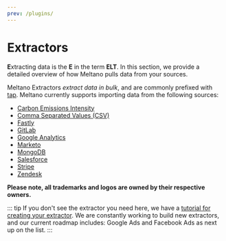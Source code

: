 ```yaml
---
prev: /plugins/
---
```


# Extractors

**E**xtracting data is the **E** in the term **ELT**. In this section, we provide a detailed overview of how Meltano pulls data from your sources.

Meltano Extractors _extract data in bulk_, and are commonly prefixed with [tap](/docs/architecture.html#taps). Meltano currently supports importing data from the following sources:

- [Carbon Emissions Intensity](/plugins/extractors/carbon-intensity.html)
- [Comma Separated Values (CSV)](/plugins/extractors/csv.html)
- [Fastly](/plugins/extractors/fastly.html)
- [GitLab](/plugins/extractors/gitlab.html)
- [Google Analytics](/plugins/extractors/google-analytics.html)
- [Marketo](/plugins/extractors/marketo.html)
- [MongoDB](/plugins/extractors/mongodb.html)
- [Salesforce](/plugins/extractors/salesforce.html)
- [Stripe](/plugins/extractors/stripe.html)
- [Zendesk](/plugins/extractors/zendesk.html)

**Please note, all trademarks and logos are owned by their respective owners.**

::: tip
If you don't see the extractor you need here, we have a [tutorial for creating your extractor](/tutorials/create-a-custom-extractor.html). We are constantly working to build new extractors, and our current roadmap includes: Google Ads and Facebook Ads as next up on the list.
:::
